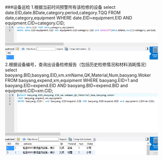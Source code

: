 ###设备巡检
1.根据当前时间预警所有该检修的设备
select date.EID,date.BDate,category.period,category.TQQ FROM date,category,equipment 
WHERE date.EID=equipment.EID AND equipment.CID=category.CID;
![](a1.png)
2.根据设备编号，查询出设备检修报告（包括历史检修情况和材料消耗情况）
select baoyang.BID,baoyang.EID,xm.xmName,QK,Material,Num,baoyang.Woker 
FROM baoyang,expend,xm,equipment 
WHERE baoyang.EID=1 and baoyang.EID=expend.EID AND baoyang.BID=expend.BID and equipment.CID=xm.CID;
![](a2.png)
